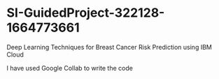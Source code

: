 # SI-GuidedProject-322128-1664773661
Deep Learning Techniques for Breast Cancer Risk Prediction using IBM Cloud

I have used Google Collab to write the code
